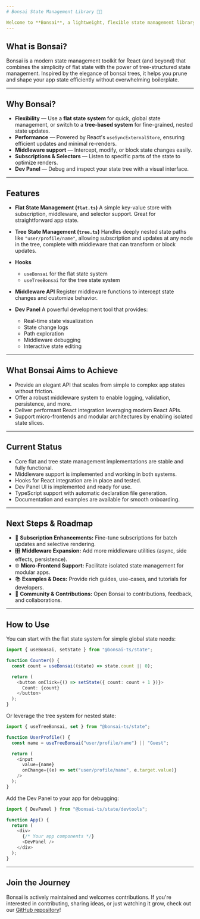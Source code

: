 ```yaml
---
# Bonsai State Management Library 🌳✨

Welcome to **Bonsai**, a lightweight, flexible state management library designed to grow with your app's needs — from simple flat state trees to deeply nested hierarchical states.
---
```


## What is Bonsai?

Bonsai is a modern state management toolkit for React (and beyond) that combines the simplicity of flat state with the power of tree-structured state management. Inspired by the elegance of bonsai trees, it helps you prune and shape your app state efficiently without overwhelming boilerplate.

---

## Why Bonsai?

- **Flexibility** — Use a **flat state system** for quick, global state management, or switch to a **tree-based system** for fine-grained, nested state updates.
- **Performance** — Powered by React's `useSyncExternalStore`, ensuring efficient updates and minimal re-renders.
- **Middleware support** — Intercept, modify, or block state changes easily.
- **Subscriptions & Selectors** — Listen to specific parts of the state to optimize renders.
- **Dev Panel** — Debug and inspect your state tree with a visual interface.

---

## Features

- **Flat State Management (`flat.ts`)**
  A simple key-value store with subscription, middleware, and selector support. Great for straightforward app state.

- **Tree State Management (`tree.ts`)**
  Handles deeply nested state paths like `"user/profile/name"`, allowing subscription and updates at any node in the tree, complete with middleware that can transform or block updates.

- **Hooks**

  - `useBonsai` for the flat state system
  - `useTreeBonsai` for the tree state system

- **Middleware API**
  Register middleware functions to intercept state changes and customize behavior.

- **Dev Panel**
  A powerful development tool that provides:
  - Real-time state visualization
  - State change logs
  - Path exploration
  - Middleware debugging
  - Interactive state editing

---

## What Bonsai Aims to Achieve

- Provide an elegant API that scales from simple to complex app states without friction.
- Offer a robust middleware system to enable logging, validation, persistence, and more.
- Deliver performant React integration leveraging modern React APIs.
- Support micro-frontends and modular architectures by enabling isolated state slices.

---

## Current Status

- Core flat and tree state management implementations are stable and fully functional.
- Middleware support is implemented and working in both systems.
- Hooks for React integration are in place and tested.
- Dev Panel UI is implemented and ready for use.
- TypeScript support with automatic declaration file generation.
- Documentation and examples are available for smooth onboarding.

---

## Next Steps & Roadmap

- 🚀 **Subscription Enhancements:** Fine-tune subscriptions for batch updates and selective rendering.
- 🎛️ **Middleware Expansion:** Add more middleware utilities (async, side effects, persistence).
- 🌐 **Micro-Frontend Support:** Facilitate isolated state management for modular apps.
- 📚 **Examples & Docs:** Provide rich guides, use-cases, and tutorials for developers.
- 🤝 **Community & Contributions:** Open Bonsai to contributions, feedback, and collaborations.

---

## How to Use

You can start with the flat state system for simple global state needs:

```ts
import { useBonsai, setState } from "@bonsai-ts/state";

function Counter() {
  const count = useBonsai((state) => state.count || 0);

  return (
    <button onClick={() => setState({ count: count + 1 })}>
      Count: {count}
    </button>
  );
}
```

Or leverage the tree system for nested state:

```ts
import { useTreeBonsai, set } from "@bonsai-ts/state";

function UserProfile() {
  const name = useTreeBonsai("user/profile/name") || "Guest";

  return (
    <input
      value={name}
      onChange={(e) => set("user/profile/name", e.target.value)}
    />
  );
}
```

Add the Dev Panel to your app for debugging:

```ts
import { DevPanel } from "@bonsai-ts/state/devtools";

function App() {
  return (
    <div>
      {/* Your app components */}
      <DevPanel />
    </div>
  );
}
```

---

## Join the Journey

Bonsai is actively maintained and welcomes contributions. If you're interested in contributing, sharing ideas, or just watching it grow, check out our [GitHub repository](https://github.com/Akarikev/bonsai)!

